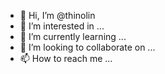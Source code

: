 - 👋 Hi, I’m @thinolin
- 👀 I’m interested in ...
- 🌱 I’m currently learning ...
- 💞️ I’m looking to collaborate on ...
- 📫 How to reach me ...

<!---
thinolin/thinolin is a ✨ special ✨ repository because its `README.md` (this file) appears on your GitHub profile.
You can click the Preview link to take a look at your changes.
--->
